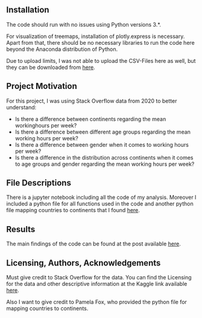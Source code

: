 ## Installation
The code should run with no issues using Python versions 3.*.

For visualization of treemaps, installation of plotly.express is necessary. Apart from that, there should be no necessary libraries to run the code here beyond the Anaconda distribution of Python. 

Due to upload limits, I was not able to upload the CSV-Files here as well, but they can be downloaded from [here](https://insights.stackoverflow.com/survey/2020).

## Project Motivation
For this project, I was using Stack Overflow data from 2020 to better understand: 
- Is there a difference between continents regarding the mean workinghours per week?
- Is there a difference between different age groups regarding the mean working hours per week?
- Is there a difference between gender when it comes to working hours per week?
- Is there a difference in the distribution across continents when it comes to age groups and gender regarding the mean working hours per week?

## File Descriptions
There is a jupyter notebook including all the code of my analysis. Moreover I included a python file for all functions used in the code and another python file mapping countries to continents that I found [here](https://gist.github.com/pamelafox/986163).

## Results
The main findings of the code can be found at the post available [here](https://philip-57199.medium.com/this-analysis-will-make-you-rethink-how-much-you-work-3c83eed2c61c).

## Licensing, Authors, Acknowledgements
Must give credit to Stack Overflow for the data. You can find the Licensing for the data and other descriptive information at the Kaggle link available [here](https://www.kaggle.com/aitzaz/stack-overflow-developer-survey-2020).

Also I want to give credit to Pamela Fox, who provided the python file for mapping countries to continents.
